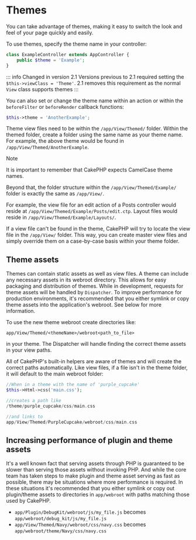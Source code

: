 # Themes

You can take advantage of themes, making it easy to switch the look and feel of
your page quickly and easily.

To use themes, specify the theme name in your
controller:

``` php
class ExampleController extends AppController {
    public $theme = 'Example';
}
```

::: info Changed in version 2.1
Versions previous to 2.1 required setting the `$this->viewClass = 'Theme'`. 2.1 removes this requirement as the normal `View` class supports themes
:::

You can also set or change the theme name within an action or within the
`beforeFilter` or `beforeRender` callback functions:

``` php
$this->theme = 'AnotherExample';
```

Theme view files need to be within the `/app/View/Themed/` folder. Within the
themed folder, create a folder using the same name as your theme name. For
example, the above theme would be found in `/app/View/Themed/AnotherExample`.

> [!NOTE]
> It is important to remember that CakePHP expects CamelCase theme names.

Beyond that, the folder structure within the `/app/View/Themed/Example/` folder is
exactly the same as `/app/View/`.

For example, the view file for an edit action of a Posts controller would reside
at `/app/View/Themed/Example/Posts/edit.ctp`. Layout files would reside in
`/app/View/Themed/Example/Layouts/`.

If a view file can't be found in the theme, CakePHP will try to locate the view
file in the `/app/View/` folder. This way, you can create master view files
and simply override them on a case-by-case basis within your theme folder.

## Theme assets

Themes can contain static assets as well as view files. A theme can include any
necessary assets in its webroot directory. This allows for easy packaging and
distribution of themes. While in development, requests for theme assets will be
handled by `Dispatcher`. To improve performance for production
environments, it's recommended that you either symlink or copy theme assets into
the application's webroot. See below for more information.

To use the new theme webroot create directories like:

``` text
app/View/Themed/<themeName>/webroot<path_to_file>
```

in your theme. The Dispatcher will handle finding the correct theme assets in
your view paths.

All of CakePHP's built-in helpers are aware of themes and will create the
correct paths automatically. Like view files, if a file isn't in the theme
folder, it will default to the main webroot folder:

``` php
//When in a theme with the name of 'purple_cupcake'
$this->Html->css('main.css');

//creates a path like
/theme/purple_cupcake/css/main.css

//and links to
app/View/Themed/PurpleCupcake/webroot/css/main.css
```

## Increasing performance of plugin and theme assets

It's a well known fact that serving assets through PHP is guaranteed to be slower
than serving those assets without invoking PHP. And while the core team has
taken steps to make plugin and theme asset serving as fast as possible, there
may be situations where more performance is required. In these situations it's
recommended that you either symlink or copy out plugin/theme assets to
directories in `app/webroot` with paths matching those used by CakePHP.

- `app/Plugin/DebugKit/webroot/js/my_file.js` becomes
  `app/webroot/debug_kit/js/my_file.js`
- `app/View/Themed/Navy/webroot/css/navy.css` becomes
  `app/webroot/theme/Navy/css/navy.css`

